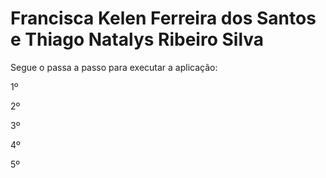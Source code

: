 # Francisca Kelen Ferreira dos Santos e Thiago Natalys Ribeiro Silva

Segue o passa a passo para executar a aplicação:

1º 

2º

3º

4º

5º
